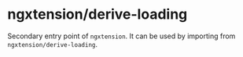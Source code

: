 # ngxtension/derive-loading

Secondary entry point of `ngxtension`. It can be used by importing from `ngxtension/derive-loading`.
